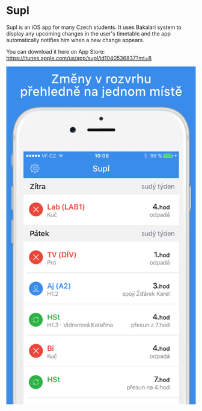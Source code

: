 # Supl

Supl is an iOS app for many Czech students. It uses Bakalari system to display any upcoming changes in the user's timetable 
and the app automatically notifies him when a new change appears.

You can download it here on App Store: https://itunes.apple.com/us/app/supl/id1040536837?mt=8

![alt tag](https://github.com/fortmarek/Supl/blob/master/fastlane/screenshots/en-US/Change750x1334.png)
